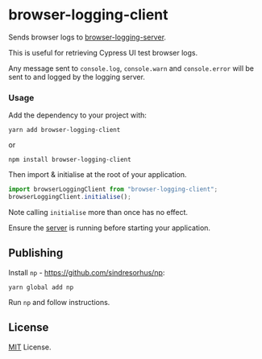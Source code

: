 # browser-logging-client

Sends browser logs to [browser-logging-server](https://www.npmjs.com/package/browser-logging-server).

This is useful for retrieving Cypress UI test browser logs.

Any message sent to `console.log`, `console.warn` and `console.error` will be sent to and logged by the logging server.

### Usage

Add the dependency to your project with:

```
yarn add browser-logging-client
```

or

```
npm install browser-logging-client
```

Then import & initialise at the root of your application.

```js
import browserLoggingClient from "browser-logging-client";
browserLoggingClient.initialise();
```

Note calling `initialise` more than once has no effect.

Ensure the [server](https://www.npmjs.com/package/browser-logging-server) is running before starting your application.

## Publishing

Install `np` - https://github.com/sindresorhus/np:

```
yarn global add np
```

Run `np` and follow instructions.

## License

[MIT](https://opensource.org/licenses/MIT) License.
